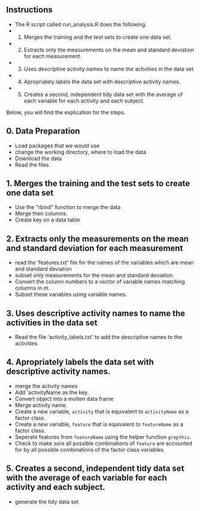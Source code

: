
## Instructions

* The R script called run_analysis.R does the following. 
* 1. Merges the training and the test sets to create one data set.
* 2. Extracts only the measurements on the mean and standard deviation for each measurement. 
* 3. Uses descriptive activity names to name the activities in the data set
* 4. Apropriately labels the data set with descriptive activity names. 
* 5. Creates a second, independent tidy data set with the average of each variable for each activity and each subject.

Below, you will find the explication for the steps.
  
## 0. Data Preparation
* Load packages that we would use
* change the working directory, where to load the data
* Download the data
* Read the files

## 1. Merges the training and the test sets to create one data set

* Use the "rbind" function to merge the data
* Merge then columns.
* Create key on a data table

## 2. Extracts only the measurements on the mean and standard deviation for each measurement 

* read the 'features.txt' file for the names of the variables which are mean and standard deviation
* subset only measurements for the mean and standard deviation.
* Convert the column numbers to a vector of variable names matching columns in `dt`.
* Subset these variables using variable names.

## 3. Uses descriptive activity names to name the activities in the data set
  
* Read the file 'activity_labels.txt' to add the descriptive names to the activities.

## 4. Apropriately labels the data set with descriptive activity names. 

* merge the activity names
* Add 'activityName as the key.
* Convert object into a molten data frame
* Merge activity name.
* Create a new variable, `activity` that is equivalent to `activityName` as a factor class.
* Create a new variable, `feature` that is equivalent to `featureName` as a factor class.
* Seperate features from `featureName` using the helper function `grepthis`.
* Check to make sure all possible combinations of `feature` are accounted for by all possible combinations of the factor class variables.

## 5. Creates a second, independent tidy data set with the average of each variable for each activity and each subject.  
  
* generate the tidy data set
